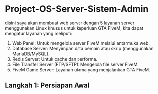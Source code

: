 # Project-OS-Server-Sistem-Admin
disini saya akan membuat web server dengan 5 layanan server menggunakan Linux khusus untuk keperluan GTA FiveM, kita dapat mengatur layanan yang meliputi:
  1. Web Panel: Untuk mengelola server FiveM melalui antarmuka web.
  2. Database Server: Menyimpan data pemain atau skrip (menggunakan MariaDB/MySQL).
  3. Redis Server: Untuk cache dan performa.
  4. File Transfer Server (FTP/SFTP): Mengelola file server FiveM.
  5. FiveM Game Server: Layanan utama yang menjalankan GTA FiveM.

## Langkah 1: Persiapan Awal
